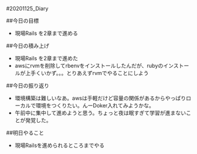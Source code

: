 #20201125_Diary

##今日の目標
- 現場Rails を2章まで進める

##今日の積み上げ
- 現場Rails を2章まで進めた
- awsにrvmを削除してrbenvをインストールしたんだが、rubyのインストールが上手くいかず。。。とりあえずrvmでやることにしよう

##今日の振り返り
- 環境構築は難しいなあ。awsは手軽だけど容量の関係があるからやっぱりローカルで環境をつくりたい。んーDoker入れてみようかな。
- 午前中に集中して進めようと思う。ちょっと夜は眠すぎて学習が進まないことが発覚した。

##明日やること
- 現場Railsを進められるところまでやる
